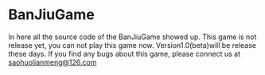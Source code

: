 # BanJiuGame
In here all the source code of the BanJiuGame showed up.
This game is not release yet, you can not play this game now.
Version1.0(beta)will be release these days.
If you find any bugs about this game, please connect us at saohuolianmeng@126.com
